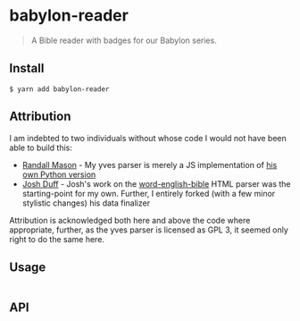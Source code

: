 # babylon-reader

> A Bible reader with badges for our Babylon series.


## Install

```
$ yarn add babylon-reader
```

## Attribution

I am indebted to two individuals without whose code I would not have been able to build this:

- [Randall Mason](https://github.com/ClashTheBunny) - My yves parser is merely a JS implementation of [his own Python version](https://github.com/ClashTheBunny/calibre-yves-input)
- [Josh Duff](https://github.com/TehShrike) - Josh's work on the [word-english-bible](https://github.com/TehShrike/world-english-bible) HTML parser was the starting-point for my own. Further, I entirely forked (with a few minor stylistic changes) his data finalizer

Attribution is acknowledged both here and above the code where appropriate, further, as the yves parser is licensed as GPL 3, it seemed only right to do the same here.

## Usage

```js

```


## API
